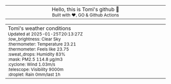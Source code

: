 
<div align="center">
<table>
<tbody>
<td align="center">
<img width="2000" height="0"><br>
Hello, this is Tomi's github 👋<br>
<sup>Built with ❤️, GO & Github Actions</sup><br>
<img width="2000" height="0">
</td>
</tbody>
</table>
</div>
<table>
<tbody>
<td align="left">
<img width="2000" height="0"><br>
Tomi's weather conditions<br>
<sup>Updated at 2025-01-25T20:13:27Z</sup><br>
<sup>:low_brightness: Clear Sky</sup><br>
<sup>:thermometer: Temperature 23.21 </sup><br>
<sup>:thermometer: Feels like 23.75</sup><br>
<sup>:sweat_drops: Humidity 83%</sup><br>
<sup>:mask: PM2.5 114.8 μg/m3</sup><br>
<sup>:cyclone: Wind 1.03m/s </sup><br>
<sup>:telescope: Visibility 9000m </sup><br>
<sup>:droplet: Rain 0mm/last 1h </sup><br>
<img width="2000" height="0">
</td>
<td align="left">
<img width="2000" height="0"><br>
<br>
<img width="2000" height="0">
</td>
</tbody>
</table>
</div>
    